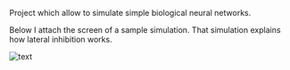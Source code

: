 Project which allow to simulate simple biological neural networks.

Below I attach the screen of a sample simulation. That simulation explains how lateral inhibition works.

![text](img)
